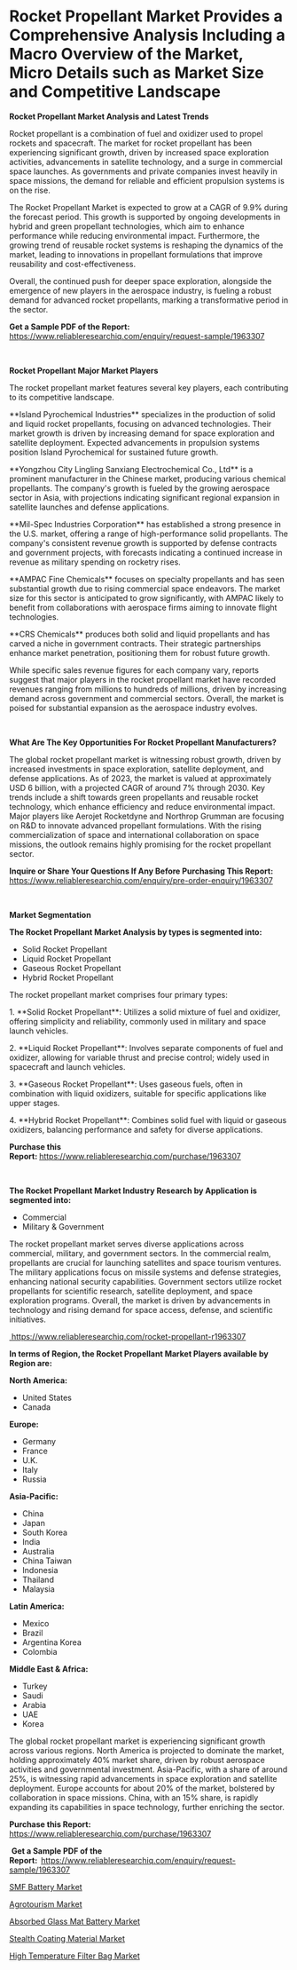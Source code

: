 <p><h1>Rocket Propellant Market Provides a Comprehensive Analysis Including a Macro Overview of the Market, Micro Details such as Market Size and Competitive Landscape</h1></p><p><strong>Rocket Propellant Market Analysis and Latest Trends</strong></p>
<p><p>Rocket propellant is a combination of fuel and oxidizer used to propel rockets and spacecraft. The market for rocket propellant has been experiencing significant growth, driven by increased space exploration activities, advancements in satellite technology, and a surge in commercial space launches. As governments and private companies invest heavily in space missions, the demand for reliable and efficient propulsion systems is on the rise. </p><p>The Rocket Propellant Market is expected to grow at a CAGR of 9.9% during the forecast period. This growth is supported by ongoing developments in hybrid and green propellant technologies, which aim to enhance performance while reducing environmental impact. Furthermore, the growing trend of reusable rocket systems is reshaping the dynamics of the market, leading to innovations in propellant formulations that improve reusability and cost-effectiveness. </p><p>Overall, the continued push for deeper space exploration, alongside the emergence of new players in the aerospace industry, is fueling a robust demand for advanced rocket propellants, marking a transformative period in the sector.</p></p>
<p><strong>Get a Sample PDF of the Report:&nbsp;</strong> <a href="https://www.reliableresearchiq.com/enquiry/request-sample/1963307?utm_campaign=2267&utm_medium=2&utm_source=Github&utm_content=ia&utm_term=30012025&utm_id=rocket-propellant">https://www.reliableresearchiq.com/enquiry/request-sample/1963307</a></p>
<p>&nbsp;</p>
<p><strong>Rocket Propellant Major Market Players</strong></p>
<p><p>The rocket propellant market features several key players, each contributing to its competitive landscape. </p><p>**Island Pyrochemical Industries** specializes in the production of solid and liquid rocket propellants, focusing on advanced technologies. Their market growth is driven by increasing demand for space exploration and satellite deployment. Expected advancements in propulsion systems position Island Pyrochemical for sustained future growth.</p><p>**Yongzhou City Lingling Sanxiang Electrochemical Co., Ltd** is a prominent manufacturer in the Chinese market, producing various chemical propellants. The company's growth is fueled by the growing aerospace sector in Asia, with projections indicating significant regional expansion in satellite launches and defense applications.</p><p>**Mil-Spec Industries Corporation** has established a strong presence in the U.S. market, offering a range of high-performance solid propellants. The company's consistent revenue growth is supported by defense contracts and government projects, with forecasts indicating a continued increase in revenue as military spending on rocketry rises.</p><p>**AMPAC Fine Chemicals** focuses on specialty propellants and has seen substantial growth due to rising commercial space endeavors. The market size for this sector is anticipated to grow significantly, with AMPAC likely to benefit from collaborations with aerospace firms aiming to innovate flight technologies.</p><p>**CRS Chemicals** produces both solid and liquid propellants and has carved a niche in government contracts. Their strategic partnerships enhance market penetration, positioning them for robust future growth.</p><p>While specific sales revenue figures for each company vary, reports suggest that major players in the rocket propellant market have recorded revenues ranging from millions to hundreds of millions, driven by increasing demand across government and commercial sectors. Overall, the market is poised for substantial expansion as the aerospace industry evolves.</p></p>
<p>&nbsp;</p>
<p><strong>What Are The Key Opportunities For Rocket Propellant Manufacturers?</strong></p>
<p><p>The global rocket propellant market is witnessing robust growth, driven by increased investments in space exploration, satellite deployment, and defense applications. As of 2023, the market is valued at approximately USD 6 billion, with a projected CAGR of around 7% through 2030. Key trends include a shift towards green propellants and reusable rocket technology, which enhance efficiency and reduce environmental impact. Major players like Aerojet Rocketdyne and Northrop Grumman are focusing on R&D to innovate advanced propellant formulations. With the rising commercialization of space and international collaboration on space missions, the outlook remains highly promising for the rocket propellant sector.</p></p>
<p><strong>Inquire or Share Your Questions If Any Before Purchasing This Report:</strong> <a href="https://www.reliableresearchiq.com/enquiry/pre-order-enquiry/1963307?utm_campaign=2267&utm_medium=2&utm_source=Github&utm_content=ia&utm_term=30012025&utm_id=rocket-propellant">https://www.reliableresearchiq.com/enquiry/pre-order-enquiry/1963307</a></p>
<p>&nbsp;</p>
<p><strong>Market Segmentation</strong></p>
<p><strong>The Rocket Propellant Market Analysis by types is segmented into:</strong></p>
<p><ul><li>Solid Rocket Propellant</li><li>Liquid Rocket Propellant</li><li>Gaseous Rocket Propellant</li><li>Hybrid Rocket Propellant</li></ul></p>
<p><p>The rocket propellant market comprises four primary types: </p><p>1. **Solid Rocket Propellant**: Utilizes a solid mixture of fuel and oxidizer, offering simplicity and reliability, commonly used in military and space launch vehicles. </p><p>2. **Liquid Rocket Propellant**: Involves separate components of fuel and oxidizer, allowing for variable thrust and precise control; widely used in spacecraft and launch vehicles. </p><p>3. **Gaseous Rocket Propellant**: Uses gaseous fuels, often in combination with liquid oxidizers, suitable for specific applications like upper stages. </p><p>4. **Hybrid Rocket Propellant**: Combines solid fuel with liquid or gaseous oxidizers, balancing performance and safety for diverse applications.</p></p>
<p><strong>Purchase this Report:&nbsp;</strong><a href="https://www.reliableresearchiq.com/purchase/1963307?utm_campaign=2267&utm_medium=2&utm_source=Github&utm_content=ia&utm_term=30012025&utm_id=rocket-propellant">https://www.reliableresearchiq.com/purchase/1963307</a></p>
<p>&nbsp;</p>
<p><strong>The Rocket Propellant Market Industry Research by Application is segmented into:</strong></p>
<p><ul><li>Commercial</li><li>Military & Government</li></ul></p>
<p><p>The rocket propellant market serves diverse applications across commercial, military, and government sectors. In the commercial realm, propellants are crucial for launching satellites and space tourism ventures. The military applications focus on missile systems and defense strategies, enhancing national security capabilities. Government sectors utilize rocket propellants for scientific research, satellite deployment, and space exploration programs. Overall, the market is driven by advancements in technology and rising demand for space access, defense, and scientific initiatives.</p></p>
<p><a href="https://www.reliableresearchiq.com/rocket-propellant-r1963307?utm_campaign=2267&utm_medium=2&utm_source=Github&utm_content=ia&utm_term=30012025&utm_id=rocket-propellant">&nbsp;https://www.reliableresearchiq.com/rocket-propellant-r1963307</a></p>
<p><strong>In terms of Region, the Rocket Propellant Market Players available by Region are:</strong></p>
<p>
    <p> <strong> North America: </strong>
        <ul>
            <li>United States</li>
            <li>Canada</li>
        </ul>
        </p> 
    <p> <strong> Europe: </strong>
        <ul>
            <li>Germany</li>
            <li>France</li>
            <li>U.K.</li>
            <li>Italy</li>
            <li>Russia</li>
        </ul>
        </p> 
    <p> <strong> Asia-Pacific: </strong>
        <ul>
            <li>China</li>
            <li>Japan</li>
            <li>South Korea</li>
            <li>India</li>
            <li>Australia</li>
            <li>China Taiwan</li>
            <li>Indonesia</li>
            <li>Thailand</li>
            <li>Malaysia</li>
        </ul>
        </p> 
    <p> <strong> Latin America: </strong>
        <ul>
            <li>Mexico</li>
            <li>Brazil</li>
            <li>Argentina Korea</li>
            <li>Colombia</li>
        </ul>
        </p> 
    <p> <strong> Middle East & Africa: </strong>
        <ul>
            <li>Turkey</li>
            <li>Saudi</li>
            <li>Arabia</li>
            <li>UAE</li>
            <li>Korea</li>
        </ul>
    </p>
    </p>
<p><p>The global rocket propellant market is experiencing significant growth across various regions. North America is projected to dominate the market, holding approximately 40% market share, driven by robust aerospace activities and governmental investment. Asia-Pacific, with a share of around 25%, is witnessing rapid advancements in space exploration and satellite deployment. Europe accounts for about 20% of the market, bolstered by collaboration in space missions. China, with an 15% share, is rapidly expanding its capabilities in space technology, further enriching the sector.</p></p>
<p><strong>Purchase this Report: </strong><a href="https://www.reliableresearchiq.com/purchase/1963307?utm_campaign=2267&utm_medium=2&utm_source=Github&utm_content=ia&utm_term=30012025&utm_id=rocket-propellant">https://www.reliableresearchiq.com/purchase/1963307</a></p>
<p>&nbsp;<strong>Get a Sample PDF of the Report:&nbsp;&nbsp;</strong><a href="https://www.reliableresearchiq.com/enquiry/request-sample/1963307?utm_campaign=2267&utm_medium=2&utm_source=Github&utm_content=ia&utm_term=30012025&utm_id=rocket-propellant">https://www.reliableresearchiq.com/enquiry/request-sample/1963307</a></p>
<p><strong></strong></p>
<p><p><a href="https://www.linkedin.com/pulse/smf-battery-market-overview-components-application-areas-zrdje?utm_campaign=2267&utm_medium=2&utm_source=Github&utm_content=ia&utm_term=30012025&utm_id=rocket-propellant">SMF Battery Market</a></p><p><a href="https://www.linkedin.com/pulse/agrotourism-market-analysis-structure-size-growing-cagr-i8qke?utm_campaign=2267&utm_medium=2&utm_source=Github&utm_content=ia&utm_term=30012025&utm_id=rocket-propellant">Agrotourism Market</a></p><p><a href="https://www.linkedin.com/pulse/absorbed-glass-mat-battery-demand-sales-growth-forecasts-2025-f5sbe?utm_campaign=2267&utm_medium=2&utm_source=Github&utm_content=ia&utm_term=30012025&utm_id=rocket-propellant">Absorbed Glass Mat Battery Market</a></p><p><a href="https://github.com/carylgrinko/Market-Research-Report-List-1/blob/main/stealth-coating-material-market.md?utm_campaign=2267&utm_medium=2&utm_source=Github&utm_content=ia&utm_term=30012025&utm_id=rocket-propellant">Stealth Coating Material Market</a></p><p><a href="https://github.com/leyesamilej/Market-Research-Report-List-1/blob/main/high-temperature-filter-bag-market.md?utm_campaign=2267&utm_medium=2&utm_source=Github&utm_content=ia&utm_term=30012025&utm_id=rocket-propellant">High Temperature Filter Bag Market</a></p></p>